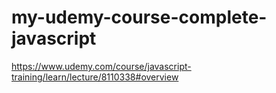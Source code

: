 # my-udemy-course-complete-javascript
https://www.udemy.com/course/javascript-training/learn/lecture/8110338#overview

